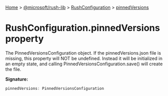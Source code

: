 [Home](./index) &gt; [@microsoft/rush-lib](rush-lib.md) &gt; [RushConfiguration](rush-lib.rushconfiguration.md) &gt; [pinnedVersions](rush-lib.rushconfiguration.pinnedversions.md)

# RushConfiguration.pinnedVersions property

The PinnedVersionsConfiguration object. If the pinnedVersions.json file is missing, this property will NOT be undefined. Instead it will be initialized in an empty state, and calling PinnedVersionsConfiguration.save() will create the file.

**Signature:**
```javascript
pinnedVersions: PinnedVersionsConfiguration
```

